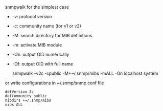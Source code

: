 snmpwalk for the simplest case
 * -v: protocol version
 * -c: community name (for v1 or v2)
 * -M: search directory for MIB definitions
 * -m: activate MIB module
 * -On: output OID numerically
 * -Of: output OID with full name

    snmpwalk -v2c -cpublic -M+~/.snmp/mibs -mALL -On localhost system

or write configurations in ~/.snmp/snmp.conf file

    defVersion 2c
    defCommunity public
    mibdirs +~/.snmp/mibs
    mibs ALL

